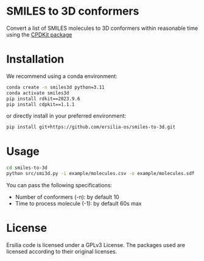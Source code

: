 # SMILES to 3D conformers

Convert a list of SMILES molecules to 3D conformers within reasonable time using the [CPDKit package](https://cdpkit.org/v1.1.1/index.html)

# Installation

We recommend using a conda environment:

```bash
conda create -n smiles3d python=3.11
conda activate smiles3d
pip install rdkit==2023.9.6
pip install cdpkit==1.1.1
```
or directly install in your preferred environment:
```bash
pip install git+https://github.com/ersilia-os/smiles-to-3d.git
```

# Usage

```bash
cd smiles-to-3d
python src/smi3d.py -i example/molecules.csv -o example/molecules.sdf
```

You can pass the following specifications:
* Number of conformers (-n): by default 10
* Time to process molecule (-1): by default 60s max

# License
Ersilia code is licensed under a GPLv3 License. The packages used are licensed according to their original licenses.
